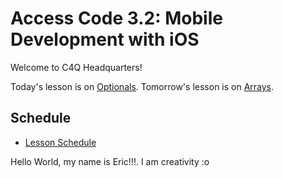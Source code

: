 # Access Code 3.2: Mobile Development with iOS

Welcome to C4Q Headquarters!

Today's lesson is on [Optionals](/lessons/optionals). 
Tomorrow's lesson is on [Arrays](/lessons/arrays). 

## Schedule

- [Lesson Schedule](schedule.md)

Hello World, my name is Eric!!!. I am creativity :o
